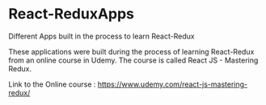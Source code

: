 # React-ReduxApps
Different Apps built in the process to learn React-Redux

These applications were built during the process of learning React-Redux from an online course in Udemy.
The course is called React JS - Mastering Redux.

Link to the Online course : https://www.udemy.com/react-js-mastering-redux/
